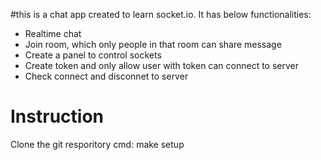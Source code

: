 #this is a chat app created to learn socket.io. It has below functionalities:
- Realtime chat 
- Join room, which only people in that room can share message 
- Create a panel to control sockets 
- Create token and only allow user with token can connect to server 
- Check connect and disconnet to server 
# Instruction 
Clone the git resporitory 
cmd: make setup 
